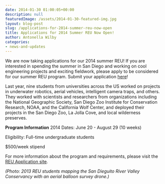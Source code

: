 ```yaml
---
date: 2014-01-30 01:00:05+00:00
description: null
featuredImage: /assets/2014-01-30-featured-img.jpg
layout: blog-post
slug: /applications-for-2014-summer-reu-now-open
title: Applications for 2014 Summer REU Now Open!
author: Antonella Wilby
categories:
- news-and-updates
---
```

We are now taking applications for our 2014 summer REU! If you are interested in spending the summer in San Diego and working on cool engineering projects and exciting fieldwork, please apply to be considered for our summer REU program. Submit your application [here](https://reumanager.com/efore)!

Last year, nine students from universities across the US worked on projects in underwater robotics, aerial vehicles, intelligent camera traps, and others. They worked with scientists and researchers from organizations including the National Geographic Society, San Diego Zoo Institute for Conservation Research, NOAA, and the California Wolf Center, and deployed their projects in the San Diego Zoo, La Jolla Cove, and local wilderness preserves.

**Program Information**
2014 Dates: June 20 - August 29 (10 weeks)

Eligibility: Full-time undergraduate students

$500/week stipend

For more information about the program and requirements, please visit the [REU Application site](https://reumanager.com/efore).

_(Photo: 2013 REU students mapping the San Dieguito River Valley Conservancy with an aerial balloon survey drone.)_
